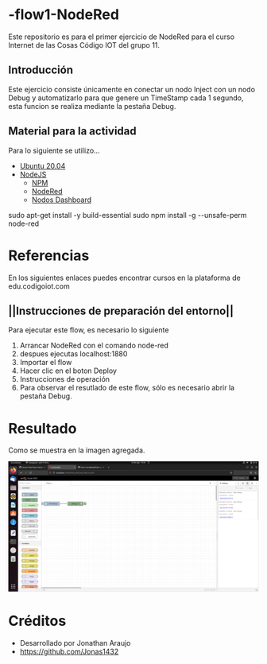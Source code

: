 # -flow1-NodeRed

Este repositorio es para el primer ejercicio de NodeRed para el curso Internet de las Cosas Código IOT del grupo 11.

## Introducción 

Este ejercicio consiste únicamente en conectar un nodo Inject con un nodo Debug y automatizarlo para que genere un TimeStamp cada 1 segundo, esta funcion se realiza mediante la pestaña Debug.

## Material para la actividad

Para lo siguiente se utilizo...
- [Ubuntu 20.04](https://releases.ubuntu.com/20.04/)
- [NodeJS](https://nodejs.org/es/)
    - [NPM](https://www.npmjs.com/)
    - [NodeRed](https://nodered.org/docs/getting-started/local)
    - [Nodos Dashboard](https://flows.nodered.org/node/node-red-dashboard)

sudo apt-get install -y build-essential
sudo npm install -g --unsafe-perm node-red


# Referencias 

En los siguientes enlaces puedes encontrar cursos en la plataforma de edu.codigoiot.com 

## ||Instrucciones de preparación del entorno||
Para ejecutar este flow, es necesario lo siguiente

1. Arrancar NodeRed con el comando node-red 
2. despues ejecutas localhost:1880
3. Importar el flow
4. Hacer clic en el boton Deploy
5. Instrucciones de operación
6. Para observar el resutlado de este flow, sólo es necesario abrir la pestaña Debug.

# Resultado

Como se muestra en la imagen agregada.

![](https://github.com/Jonas1432/-flow1-NodeRed/blob/main/Flow-1.png)

# Créditos

* Desarrollado por Jonathan Araujo
* https://github.com/Jonas1432





